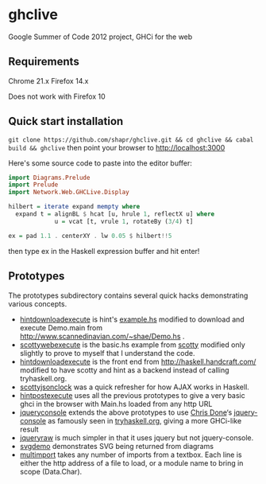 ghclive
=======

Google Summer of Code 2012 project, GHCi for the web

Requirements
------------
Chrome 21.x
Firefox 14.x

Does not work with Firefox 10

Quick start installation
------------------------
`git clone https://github.com/shapr/ghclive.git && cd ghclive && cabal build && ghclive` 
then point your browser to [http://localhost:3000](http://localhost:3000)

Here's some source code to paste into the editor buffer:
```haskell
import Diagrams.Prelude
import Prelude
import Network.Web.GHCLive.Display

hilbert = iterate expand mempty where
  expand t = alignBL $ hcat [u, hrule 1, reflectX u] where
             u = vcat [t, vrule 1, rotateBy (3/4) t]

ex = pad 1.1 . centerXY . lw 0.05 $ hilbert!!5
```

then type ex in the Haskell expression buffer and hit enter!

Prototypes
----------
The prototypes subdirectory contains several quick hacks demonstrating various concepts.

* [hintdownloadexecute](ghclive/tree/master/prototypes/hintdownloadexecute) is hint's [example.hs](http://code.haskell.org/hint/devel/examples/examples.hs) modified to download and execute Demo.main from http://www.scannedinavian.com/~shae/Demo.hs .
* [scottywebexecute](ghclive/tree/master/prototypes/scottywebexecute) is the basic.hs example from [scotty](https://github.com/xich/scotty/) modified only slightly to prove to myself that I understand the code.
* [hintdownloadexecute](ghclive/tree/master/prototypes/hintdownloadexecute) is the front end from http://haskell.handcraft.com/ modified to have scotty and hint as a backend instead of calling tryhaskell.org.
* [scottyjsonclock](ghclive/tree/master/prototypes/scottyjsonclock) was a quick refresher for how AJAX works in Haskell.
* [hintpostexecute](ghclive/tree/master/prototypes/hintpostexecute) uses all the previous prototypes to give a very basic ghci in the browser with Main.hs loaded from any http URL
* [jqueryconsole](ghclive/tree/master/prototypes/jqueryconsole) extends the above prototypes to use [Chris Done](https://github.com/chrisdone/)‘s [jquery-console](https://github.com/chrisdone/jquery-console) as famously seen in [tryhaskell.org](http://tryhaskell.org/), giving a more GHCi-like result
* [jqueryraw](ghclive/tree/master/prototypes/jqueryraw) is much simpler in that it uses jquery but not jquery-console.
* [svgdemo](ghclive/tree/master/prototypes/svgdemo) demonstrates SVG being returned from diagrams
* [multimport](ghclive/tree/master/prototypes/multimport) takes any number of imports from a textbox. Each line is either the http address of a file to load, or a module name to bring in scope (Data.Char).
